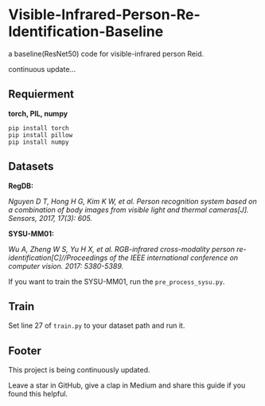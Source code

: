 # Visible-Infrared-Person-Re-Identification-Baseline
 a baseline(ResNet50) code for visible-infrared person Reid.
 
 continuous update...
 
 ## Requierment
 **torch, PIL, numpy**
 ```
 pip install torch
 pip install pillow
 pip install numpy
 ```
 ## Datasets
 **RegDB:**
 
 *Nguyen D T, Hong H G, Kim K W, et al. Person recognition system based on a combination of body images from visible light and thermal cameras[J]. Sensors, 2017, 17(3): 605.*
 
 **SYSU-MM01:**
 
 *Wu A, Zheng W S, Yu H X, et al. RGB-infrared cross-modality person re-identification[C]//Proceedings of the IEEE international conference on computer vision. 2017: 5380-5389.*
 
 If you want to train the SYSU-MM01, run the ``pre_process_sysu.py``.
 
 ## Train
 Set line 27 of ``train.py`` to your dataset path and run it.
 
 ## Footer
 This project is being continuously updated.
 
 Leave a star in GitHub, give a clap in Medium and share this guide if you found this helpful.
